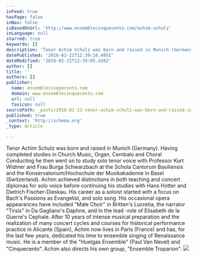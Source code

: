 ```yaml
---
inFeed: true
hasPage: false
inNav: false
isBasedOnUrl: 'http://www.ensemblecinquecento.com/achim-schulz'
inLanguage: null
starred: true
keywords: []
description: 'Tenor Achim Schulz was born and raised in Munich (Germany). Having completed studies in Church Music, Organ, Cembalo and Choral Conducting he then went on to st'
datePublished: '2016-01-21T12:39:16.485Z'
dateModified: '2016-01-21T12:39:05.426Z'
author: []
title: ''
authors: []
publisher:
  name: ensemblecinquecento.com
  domain: www.ensemblecinquecento.com
  url: null
  favicon: null
sourcePath: _posts/2016-01-21-tenor-achim-schulz-was-born-and-raised-in-munich-germany.md
published: true
_context: 'http://schema.org'
_type: Article

---
```

Tenor Achim Schulz was born and raised in Munich (Germany). Having completed studies in Church Music, Organ, Cembalo and Choral Conducting he then went on to study solo tenor voice with Professor Kurt Widmer and Frau Burga Schwarzbach at the Schola Cantorum Basiliensis and the Konservatorium/Hochschule der Musikakademie in Basel (Switzerland). Achim achieved distinctions in both teaching and concert diplomas for solo voice before continuing his studies with Hans Hotter and Dietrich Fischer-Dieskau. His career as a soloist started with a focus on Bach's Passions as Evangelist, and solo song. His occasional opera appearances have included "Male Choir" in Britten's Lucretia, the narrator "Tirsis" in Da Gagliano's Daphne, and in the lead -role of Elisabeth de la Guerre's Cephale. After 10 years of intense musical preparation and the realization of many concert cycles and courses for historical performance practice in Alicante (Spain), Achim now lives in Paris (France) and has, for the last few years, dedicated his time to ensemble singing of Renaissance music. He is a member of the "Huelgas Ensemble" (Paul Van Nevel) and "Cinquecento". Achim also directs his own group, "Ensemble Troparion".
![](https://the-grid-user-content.s3-us-west-2.amazonaws.com/6f0427be-ad27-4f39-8c5e-b3d2bc031cd8.JPG)